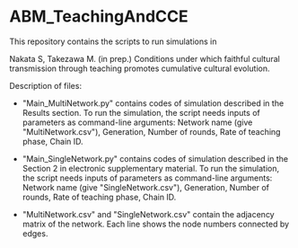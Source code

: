 # ABM_TeachingAndCCE

This repository contains the scripts to run simulations in

Nakata S, Takezawa M. (in prep.) Conditions under which faithful cultural transmission through teaching promotes cumulative cultural evolution.

Description of files:

* "Main_MultiNetwork.py" contains codes of simulation described in the Results section. To run the simulation, the script needs inputs of parameters as command-line arguments: Network name (give "MultiNetwork.csv"), Generation, Number of rounds, Rate of teaching phase, Chain ID. 

* "Main_SingleNetwork.py" contains codes of simulation described in the Section 2 in electronic supplementary material. To run the simulation, the script needs inputs of parameters as command-line arguments: Network name (give "SingleNetwork.csv"), Generation, Number of rounds, Rate of teaching phase, Chain ID. 

* "MultiNetwork.csv" and "SingleNetwork.csv" contain the adjacency matrix of the network. Each line shows the node numbers connected by edges.
